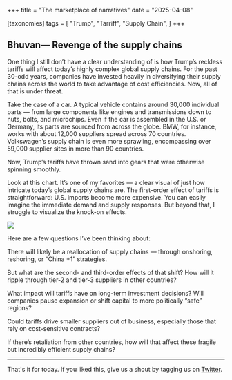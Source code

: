 +++
title = "The marketplace of narratives"
date = "2025-04-08"

[taxonomies]
tags = [
    "Trump",
    "Tarriff",
    "Supply Chain",
]
+++ 

## Bhuvan— Revenge of the supply chains

One thing I still don’t have a clear understanding of is how Trump’s reckless tariffs will affect today’s highly complex global supply chains. For the past 30-odd years, companies have invested heavily in diversifying their supply chains across the world to take advantage of cost efficiencies. Now, all of that is under threat.

Take the case of a car. A typical vehicle contains around 30,000 individual parts — from large components like engines and transmissions down to nuts, bolts, and microchips. Even if the car is assembled in the U.S. or Germany, its parts are sourced from across the globe. BMW, for instance, works with about 12,000 suppliers spread across 70 countries. Volkswagen’s supply chain is even more sprawling, encompassing over 59,000 supplier sites in more than 90 countries.

Now, Trump’s tariffs have thrown sand into gears that were otherwise spinning smoothly.

Look at this chart. It’s one of my favorites — a clear visual of just how intricate today’s global supply chains are. The first-order effect of tariffs is straightforward: U.S. imports become more expensive. You can easily imagine the immediate demand and supply responses. But beyond that, I struggle to visualize the knock-on effects.

![](images/global-supply-chains.png)

Here are a few questions I’ve been thinking about:

There will likely be a reallocation of supply chains — through onshoring, reshoring, or “China +1” strategies.

But what are the second- and third-order effects of that shift? How will it ripple through tier-2 and tier-3 suppliers in other countries?

What impact will tariffs have on long-term investment decisions? Will companies pause expansion or shift capital to more politically “safe” regions?

Could tariffs drive smaller suppliers out of business, especially those that rely on cost-sensitive contracts?

If there’s retaliation from other countries, how will that affect these fragile but incredibly efficient supply chains?

---

That's it for today. If you liked this, give us a shout by tagging us on  [Twitter](https://x.com/zerodhamarkets).
